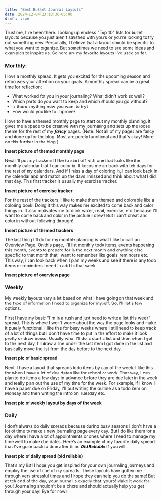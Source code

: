 ```yaml
---
title: "Best Bullet Journal Layouts"
date: 2024-12-04T23:10:36-05:00
draft: true
---
```



Trust me, I've been there. Looking up endless "Top 10" lists for bullet layouts because you just aren't satisfied with yours or you're looking to try out something new! Personally, I believe that a layout should be specific to what you want to organize. But sometimes we need to see some ideas and examples to inspire us. So here are my favorite layouts I've used so far. 

### Monthly: 
I love a monthly spread. It gets you excited for the upcoming season and refocuses your attention on your goals. A monthly spread can be a great time for reflection: 
- What worked for you in your journaling? What didn't work so well? 
- Which parts do you want to keep and which should you go without? 
- Is there anything new you want to try? 
- How would you like to improve? 

I love to have a themed monthly page to start out my monthly planning. It gives me a space to be creative with my journaling and sets up the loose theme for the rest of my ***fancy*** pages. (Note: Not all of my pages are fancy and done up for the blog. Most are purely functional and that's okay! More on this further in the blog.)

**Insert picture of themed monthly page**

Next I'll put my trackers! I like to start off with one that looks like the monthly calendar that I can color in. It keeps me on track with teh days for the rest of my calendars. And if I miss a day of coloring in, I can look back in my calendar app and match up the days I missed and think about what I did that day. This first tracker is usually my exercise tracker. 

**Insert picture of exercise tracker**

For the rest of the trackers, I like to make them themed and colorable like a coloring book! Doing it this way makes me excited to come back and color things in. It also motivates me to drink water, read, exercise, etc. because I'll want to come back and color in the picture I drew! But I can't cheat and color in without following through! 

**Insert picture of themed trackers**

The last thing I'll do for my monthly planning is what I like to call, an Overview Page. On this page, I'll list monthly todo items, events happening this month, events to prepare for in the next month and anything else specific to that month that I want to remember like goals, reminders etc. This way, I can look back when I plan my weeks and see if there is any todo items or reminders I need to add to that week.

**Insert picture of overview page**

### Weekly

My weekly layouts vary a lot based on what I have going on that week and the type of information I need to organize for myself. So, I'll list a few options. 

First I have my basic "I'm in a rush and just need to write a list this week" spread. This is where I won't worry about the way the page looks and make it purely functional. I like this for busy weeks where I still need to keep track of a lot of things but I don't have time to put in the effort to make it look pretty or draw boxes. Usually what I'll do is start a list and then when I get to the next day, I'll draw a line under the last item I got done in the list and basically move the list from the day before to the next day. 

**Insert pic of basic spread**

Next, I have a layout that spreads todo items by day of the week. I like this for when I have a lot of due dates like for school or work. That way, I can plan to do items a few days in advance before they are due later in the week and really plan out the use of my time for the week. For example, if I know I have a paper due on Friday, I'll put writing the outline as a todo item on Monday and then writing the intro on Tuesday etc. 

**Insert pic of weekly layout by days of the week** 

### Daily

I don't always do daily spreads because during busy seasons I don't have a lot of time to make a new journaling page every day. But I do like them for a day where I have a lot of appointments or ones where I need to manage my time well to make due dates. Here's an example of my favorite daily spread that I've gone back to time after time. ***Old Reliable*** if you will. 

**Insert pic of daily spread (old reliable)**

That's my list! I hope you get inspired for your own journaling journeys and employ the use of one of my spreads. These layouts have gotten me through very stressful times and I hope they can help you do the same! But at teh end of the day, your journal is exactly that: yours! Make it work for you! Journaling shouldn't be a chore and should actually help you get through your day! Bye for now! 
